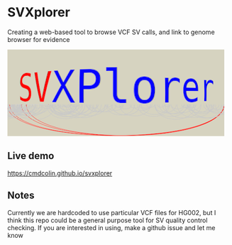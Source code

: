 # SVXplorer

Creating a web-based tool to browse VCF SV calls, and link to genome browser for
evidence

![](img/1.png)

## Live demo

https://cmdcolin.github.io/svxplorer

## Notes

Currently we are hardcoded to use particular VCF files for HG002, but I think
this repo could be a general purpose tool for SV quality control checking. If
you are interested in using, make a github issue and let me know
